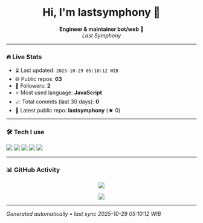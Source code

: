 <h1 align="center">Hi, I'm lastsymphony 👋</h1>

<p align="center">
  <b>Engineer & maintainer bot/web 🌌</b><br/>
  <i>Last Symphony</i>
</p>

---

### 🔥 Live Stats
- ⏳ Last updated: `2025-10-29 05:10:12 WIB`
- 🌐 Public repos: **63**
- 👥 Followers: **2**
- ⭐ Most used language: **JavaScript**
- 📈 Total commits (last 30 days): **0**
- 🔭 Latest public repo: **lastsymphony** (★ 0)

---

### 🛠 Tech I use
<p align="left">
  <img src="https://img.shields.io/badge/Node.js-000?style=for-the-badge&logo=node.js" />
  <img src="https://img.shields.io/badge/JavaScript-000?style=for-the-badge&logo=javascript" />
  <img src="https://img.shields.io/badge/Python-000?style=for-the-badge&logo=python" />
  <img src="https://img.shields.io/badge/Cloudflare_Workers-000?style=for-the-badge&logo=cloudflare" />
  <img src="https://img.shields.io/badge/WhatsApp_Bot-000?style=for-the-badge&logo=whatsapp" />
</p>

---

### 📊 GitHub Activity
<p align="center">
  <img src="https://github-readme-streak-stats.herokuapp.com?user=lastsymphony&theme=transparent" />
</p>

<p align="center">
  <img src="https://github-readme-stats.vercel.app/api/top-langs/?username=lastsymphony&layout=compact&theme=transparent" />
</p>

---

<i>Generated automatically • last sync 2025-10-29 05:10:12 WIB</i>
